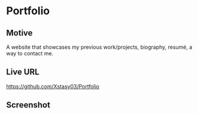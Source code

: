 # Portfolio

## Motive
A website that showcases my previous work/projects, biography, resumé, a way to contact me.

## Live URL
https://github.com/Xstasy03/Portfolio

## Screenshot